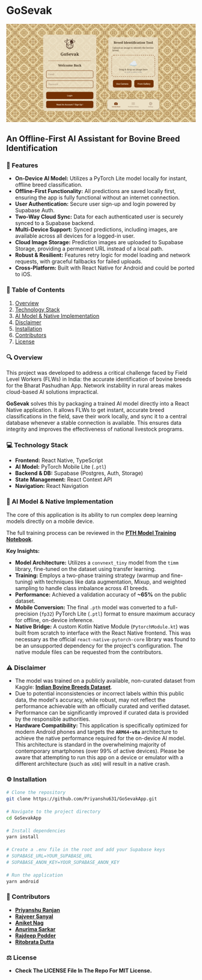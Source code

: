 # GoSevak

![GoSevak Banner](./src/assets/banner.png)

## An Offline-First AI Assistant for Bovine Breed Identification

### 🚀 Features
- **On-Device AI Model:** Utilizes a PyTorch Lite model locally for instant, offline breed classification.
- **Offline-First Functionality:** All predictions are saved locally first, ensuring the app is fully functional without an internet connection.
- **User Authentication:** Secure user sign-up and login powered by Supabase Auth.
- **Two-Way Cloud Sync:** Data for each authenticated user is securely synced to a Supabase backend.
- **Multi-Device Support:** Synced predictions, including images, are available across all devices for a logged-in user.
- **Cloud Image Storage:** Prediction images are uploaded to Supabase Storage, providing a permanent URL instead of a local path.
- **Robust & Resilient:** Features retry logic for model loading and network requests, with graceful fallbacks for failed uploads.
- **Cross-Platform:** Built with React Native for Android and could be ported to iOS.

### 📖 Table of Contents
1. [Overview](#-overview)
2. [Technology Stack](#-technology-stack)
3. [AI Model & Native Implementation](#-ai-model--native-implementation)
4. [Disclaimer](#️-disclaimer)
5. [Installation](#️-installation)
6. [Contributors](#-contributors)
7. [License](#️-license)

### 🔍 Overview
This project was developed to address a critical challenge faced by Field Level Workers (FLWs) in India: the accurate identification of bovine breeds for the Bharat Pashudhan App. Network instability in rural areas makes cloud-based AI solutions impractical.

**GoSevak** solves this by packaging a trained AI model directly into a React Native application. It allows FLWs to get instant, accurate breed classifications in the field, save their work locally, and sync it to a central database whenever a stable connection is available. This ensures data integrity and improves the effectiveness of national livestock programs.

### 💻 Technology Stack
- **Frontend:** React Native, TypeScript
- **AI Model:** PyTorch Mobile Lite (`.ptl`)
- **Backend & DB:** Supabase (Postgres, Auth, Storage)
- **State Management:** React Context API
- **Navigation:** React Navigation

### 🧠 AI Model & Native Implementation
The core of this application is its ability to run complex deep learning models directly on a mobile device.

The full training process can be reviewed in the **[PTH Model Training Notebook](https://github.com/Priyanshu631/bovine-breeds/blob/main/apps/docs/indian-bovine-breeds-classification.ipynb)**.

**Key Insights:**
- **Model Architecture:** Utilizes a `convnext_tiny` model from the `timm` library, fine-tuned on the dataset using transfer learning.
- **Training:** Employs a two-phase training strategy (warmup and fine-tuning) with techniques like data augmentation, Mixup, and weighted sampling to handle class imbalance across 41 breeds.
- **Performance:** Achieved a validation accuracy of **~65%** on the public dataset.
- **Mobile Conversion:** The final `.pth` model was converted to a full-precision (`fp32`) PyTorch Lite (`.ptl`) format to ensure maximum accuracy for offline, on-device inference.
- **Native Bridge:** A custom Kotlin Native Module (`PytorchModule.kt`) was built from scratch to interface with the React Native frontend. This was necessary as the official `react-native-pytorch-core` library was found to be an unsupported dependency for the project's configuration. The native module files can be requested from the contributors.

### ⚠️ Disclaimer
- The model was trained on a publicly available, non-curated dataset from Kaggle: **[Indian Bovine Breeds Dataset](https://www.kaggle.com/datasets/lukex9442/indian-bovine-breeds)**.
- Due to potential inconsistencies or incorrect labels within this public data, the model's accuracy, while robust, may not reflect the performance achievable with an officially curated and verified dataset.
- Performance can be significantly improved if curated data is provided by the responsible authorities.
- **Hardware Compatibility:** This application is specifically optimized for modern Android phones and targets the **`ARM64-v8a`** architecture to achieve the native performance required for the on-device AI model. This architecture is standard in the overwhelming majority of contemporary smartphones (over 99% of active devices). Please be aware that attempting to run this app on a device or emulator with a different architecture (such as `x86`) will result in a native crash.

### ⚙️ Installation
```bash
# Clone the repository
git clone https://github.com/Priyanshu631/GoSevakApp.git

# Navigate to the project directory
cd GoSevakApp

# Install dependencies
yarn install

# Create a .env file in the root and add your Supabase keys
# SUPABASE_URL=YOUR_SUPABASE_URL
# SUPABASE_ANON_KEY=YOUR_SUPABASE_ANON_KEY

# Run the application
yarn android
```

### 📝 Contributors
- **[Priyanshu Ranjan](https://github.com/Priyanshu631)** 
- **[Rajveer Sanyal](https://github.com/rajveer0104)** 
- **[Aniket Nag](https://github.com/homelesssnake-101)** 
- **[Anurima Sarkar](https://github.com/Anurima2206)** 
- **[Rajdeep Podder](https://github.com/raj-deep-20)**
- **[Ritobrata Dutta](https://github.com/drito04)**

### ⚖️ License
- **Check The LICENSE File In The Repo For MIT License.**
